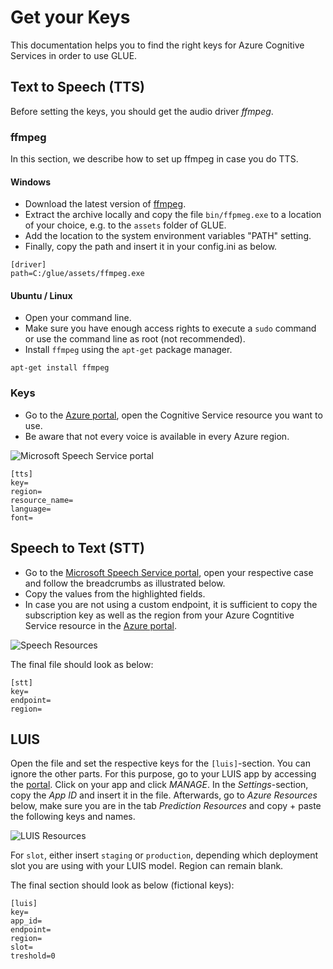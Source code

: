 # Get your Keys
This documentation helps you to find the right keys for Azure Cognitive Services in order to use GLUE.

## Text to Speech (TTS)
Before setting the keys, you should get the audio driver _ffmpeg_.

### ffmpeg
In this section, we describe how to set up ffmpeg in case you do TTS.

#### Windows
- Download the latest version of [ffmpeg](https://ffmpeg.org/download.html#build-windows).
- Extract the archive locally and copy the file `bin/ffpmeg.exe` to a location of your choice, e.g. to the `assets` folder of GLUE.
- Add the location to the system environment variables "PATH" setting.
- Finally, copy the path and insert it in your config.ini as below.
```
[driver]
path=C:/glue/assets/ffmpeg.exe
```

#### Ubuntu / Linux
- Open your command line.
- Make sure you have enough access rights to execute a `sudo` command or use the command line as root (not recommended).
- Install `ffmpeg` using the `apt-get` package manager.
```
apt-get install ffmpeg
```

### Keys
- Go to the [Azure portal](https://portal.azure.com), open the Cognitive Service resource you want to use.
- Be aware that not every voice is available in every Azure region.

![Microsoft Speech Service portal](assets/img/speech-portal.PNG)
```
[tts]
key=
region=
resource_name=
language=
font=
```

## Speech to Text (STT)
- Go to the [Microsoft Speech Service portal](https://speech.microsoft.com), open your respective case and follow the breadcrumbs as illustrated below.
- Copy the values from the highlighted fields.
- In case you are not using a custom endpoint, it is sufficient to copy the subscription key as well as the region from your Azure Cogntitive Service resource in the [Azure portal](https://portal.azure.com).

![Speech Resources](assets/img/speech-endpoint.PNG)

The final file should look as below:
```
[stt]
key=
endpoint=
region=
```

## LUIS
 Open the file and set the respective keys for the `[luis]`-section. You can ignore the other parts. For this purpose, go to your LUIS app by accessing the [portal](https://luis.ai). Click on your app and click _MANAGE_. In the _Settings_-section, copy the _App ID_ and insert it in the file. Afterwards, go to _Azure Resources_ below, make sure you are in the tab _Prediction Resources_ and copy + paste the following keys and names.

![LUIS Resources](assets/img/luis-resources.JPG)

For `slot`, either insert `staging` or `production`, depending which deployment slot you are using with your LUIS model. Region can remain blank.

The final section should look as below (fictional keys):
```
[luis]
key=
app_id=
endpoint=
region=
slot=
treshold=0
```
